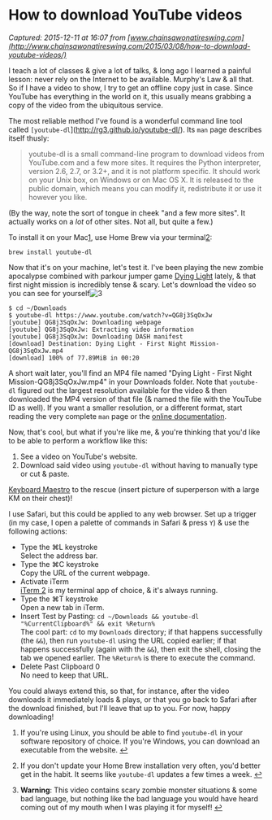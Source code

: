 # How to download YouTube videos

_Captured: 2015-12-11 at 16:07 from [www.chainsawonatireswing.com](http://www.chainsawonatireswing.com/2015/03/08/how-to-download-youtube-videos/)_

I teach a lot of classes & give a lot of talks, & long ago I learned a painful lesson: never rely on the Internet to be available. Murphy's Law & all that. So if I have a video to show, I try to get an offline copy just in case. Since YouTube has everything in the world on it, this usually means grabbing a copy of the video from the ubiquitous service.

The most reliable method I've found is a wonderful command line tool called `[youtube-dl`](http://rg3.github.io/youtube-dl/). Its `man` page describes itself thusly:

> youtube-dl is a small command-line program to download videos from YouTube.com and a few more sites. It requires the Python interpreter, version 2.6, 2.7, or 3.2+, and it is not platform specific. It should work on your Unix box, on Windows or on Mac OS X. It is released to the public domain, which means you can modify it, redistribute it or use it however you like.

(By the way, note the sort of tongue in cheek "and a few more sites". It actually works on a _lot_ of other sites. Not all, but quite a few.)

To install it on your Mac[1](http://www.chainsawonatireswing.com/2015/03/08/how-to-download-youtube-videos/), use Home Brew via your terminal[2](http://www.chainsawonatireswing.com/2015/03/08/how-to-download-youtube-videos/):
    
    
    brew install youtube-dl

Now that it's on your machine, let's test it. I've been playing the new zombie apocalypse combined with parkour jumper game [Dying Light](https://en.wikipedia.org/wiki/Dying_Light) lately, & that first night mission is incredibly tense & scary. Let's download the video so you can see for yourself![3](http://www.chainsawonatireswing.com/2015/03/08/how-to-download-youtube-videos/)
    
    
    $ cd ~/Downloads
    $ youtube-dl https://www.youtube.com/watch?v=QG8j3SqOxJw
    [youtube] QG8j3SqOxJw: Downloading webpage
    [youtube] QG8j3SqOxJw: Extracting video information
    [youtube] QG8j3SqOxJw: Downloading DASH manifest
    [download] Destination: Dying Light - First Night Mission-QG8j3SqOxJw.mp4
    [download] 100% of 77.89MiB in 00:20

A short wait later, you'll find an MP4 file named "Dying Light - First Night Mission-QG8j3SqOxJw.mp4" in your Downloads folder. Note that `youtube-dl` figured out the largest resolution available for the video & then downloaded the MP4 version of that file (& named the file with the YouTube ID as well). If you want a smaller resolution, or a different format, start reading the very complete `man` page or the [online documentation](https://github.com/rg3/youtube-dl/blob/master/README.md).

Now, that's cool, but what if you're like me, & you're thinking that you'd like to be able to perform a workflow like this:

  1. See a video on YouTube's website.
  2. Download said video using `youtube-dl` without having to manually type or cut & paste. 

[Keyboard Maestro](http://www.keyboardmaestro.com) to the rescue (insert picture of superperson with a large KM on their chest)!

I use Safari, but this could be applied to any web browser. Set up a trigger (in my case, I open a palette of commands in Safari & press `Y`) & use the following actions:

  * Type the ⌘L keystroke  
Select the address bar.
  * Type the ⌘C keystroke  
Copy the URL of the current webpage.
  * Activate iTerm  
[iTerm 2](http://iterm2.com) is my terminal app of choice, & it's always running.
  * Type the ⌘T keystroke  
Open a new tab in iTerm.
  * Insert Test by Pasting: `cd ~/Downloads && youtube-dl "%CurrentClipboard%" && exit %Return%`  
The cool part: `cd` to my `Downloads` directory; if that happens successfully (the `&&`), then run `youtube-dl` using the URL copied earlier; if that happens successfully (again with the `&&`), then exit the shell, closing the tab we opened earlier. The `%Return%` is there to execute the command.
  * Delete Past Clipboard 0  
No need to keep that URL.

You could always extend this, so that, for instance, after the video downloads it immediately loads & plays, or that you go back to Safari after the download finished, but I'll leave that up to you. For now, happy downloading!

  1. If you're using Linux, you should be able to find `youtube-dl` in your software repository of choice. If you're Windows, you can download an executable from the website. [↩](http://www.chainsawonatireswing.com/2015/03/08/how-to-download-youtube-videos/)

  2. If you don't update your Home Brew installation very often, you'd better get in the habit. It seems like `youtube-dl` updates a few times a week. [↩](http://www.chainsawonatireswing.com/2015/03/08/how-to-download-youtube-videos/)

  3. **Warning**: This video contains scary zombie monster situations & some bad language, but nothing like the bad language you would have heard coming out of my mouth when I was playing it for myself! [↩](http://www.chainsawonatireswing.com/2015/03/08/how-to-download-youtube-videos/)
